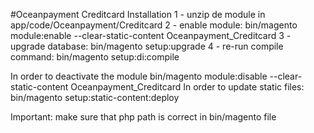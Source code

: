#Oceanpayment Creditcard
Installation
1 - unzip de module in app/code/Oceanpayment/Creditcard
2 - enable module: bin/magento module:enable --clear-static-content Oceanpayment_Creditcard
3 - upgrade database: bin/magento setup:upgrade
4 - re-run compile command: bin/magento setup:di:compile

In order to deactivate the module bin/magento module:disable --clear-static-content Oceanpayment_Creditcard
In order to update static files: bin/magento setup:static-content:deploy

Important: make sure that php path is correct in bin/magento file
